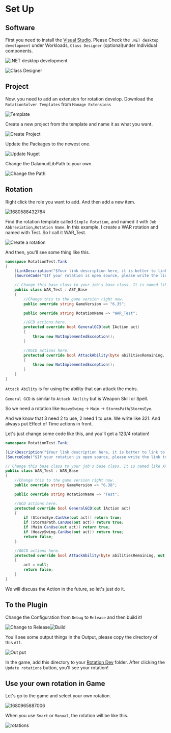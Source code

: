 # Set Up

## Software

First you need to install the [Visual Studio](https://visualstudio.microsoft.com/). Please Check the `.NET desktop development`  under Workloads, `Class Designer` (optional)under Individual components.

![.NET desktop development](assets/image-20230122152037534.png)

![Class Designer](assets/image-20230122152134510.png)

## Project

Now, you need to add an extension for rotation develop. Download the `RotationSolver Templates` from `Manage Extensions`

![Template](assets/1680587392644.png)

Create a new project from the template and name it as what you want.

![Create Project](assets/1680587583305.png)

Update the Packages to the newest one.

![Update Nuget](assets/1680587915851.png)

Change the DalamudLibPath to your own.

![Change the Path](assets/1680588115090.png)

## Rotation

Right click the role you want to add. And then add a new item.

![1680588432784](assets/1680588432784.png)

Find the rotation template called `Simple Rotation`, and named it with `Job Abbreviation`\_`Rotation Name`. In this example, I create a WAR rotation and named with Test. So I call it WAR_Test.

![Create a rotation](assets/1680588677659.png)

And then, you'll see some thing like this.

``` c#
namespace RotationTest.Tank
{
    [LinkDescription("$Your link description here, it is better to link to a png! this attribute can be multiple! $")]
    [SourceCode("$If your rotation is open source, please write the link to this attribute! $")]

    // Change this base class to your job's base class. It is named like XXX_Base.
    public class WAR_Test : AST_Base
    {
        //Change this to the game version right now.
        public override string GameVersion => "6.35";

        public override string RotationName => "WAR_Test";

        //GCD actions here.
        protected override bool GeneralGCD(out IAction act)
        {
            throw new NotImplementedException();
        }

        //0GCD actions here.
        protected override bool AttackAbility(byte abilitiesRemaining, out IAction act)
        {
            throw new NotImplementedException();
        }
    }
}
```



`Attack Ability` is for using the ability that can attack the mobs.

`General GCD` is similar to `Attack Ability` but is Weapon Skill or Spell.

So we need a rotation like `HeavySwing` -> `Maim` -> `StormsPath`/`StormsEye`.

And we know that 3 need 2 to use, 2 need 1 to use. We write like 321. And always put Effect of Time actions in front.

Let's just change some code like this, and you'll get a 123/4 rotation!

``` c#
namespace RotationTest.Tank;

[LinkDescription("$Your link description here, it is better to link to a png! this attribute can be multiple! $")]
[SourceCode("$If your rotation is open source, please write the link to this attribute! $")]

// Change this base class to your job's base class. It is named like XXX_Base.
public class WAR_Test : WAR_Base
{
    //Change this to the game version right now.
    public override string GameVersion => "6.38";

    public override string RotationName => "Test";

    //GCD actions here.
    protected override bool GeneralGCD(out IAction act)
    {
        if (StormsEye.CanUse(out act)) return true;
        if (StormsPath.CanUse(out act)) return true;
        if (Maim.CanUse(out act)) return true;
        if (HeavySwing.CanUse(out act)) return true;
        return false;
    }

    //0GCD actions here.
    protected override bool AttackAbility(byte abilitiesRemaining, out IAction act)
    {
        act = null;
        return false;
    }
}
```

We will discuss the Action in the future, so let's just do it.

## To the Plugin

Change the Configuration from `Debug` to `Release` and then build it!

![Change to Release](assets/image-20230404141821517.png)![Build](assets/image-20230404141847740.png)

You'll see some output things in the Output, please copy the directory of this `dll`.

![Out put](assets/1680589498456.png)

In the game, add this directory to your [Rotation Dev](extra-rotations.md) folder. After clicking the `Update rotations` button, you'll see your rotation!

## Use your own rotation in Game

Let's go to the game and select your own rotation.

![1680965887006](assets/1680965887006.png)

When you use `Smart` or `Manual`, the rotation will be like this.

![rotations](assets/image-20230408222335027.png)
